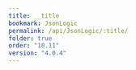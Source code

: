 ```yaml
---
title: __title
bookmark: JsonLogic
permalink: /api/JsonLogic/:title/
folder: true
order: "10.11"
version: "4.0.4"
---
```

